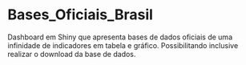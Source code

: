 # Bases_Oficiais_Brasil
Dashboard em Shiny que apresenta bases de dados oficiais de uma infinidade de indicadores em tabela e gráfico. Possibilitando inclusive realizar o download da base de dados.
